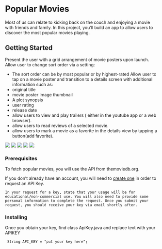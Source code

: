 # Popular Movies

Most of us can relate to kicking back on the couch and enjoying a movie with friends and family. In this project, you’ll build an app to allow users to discover the most popular movies playing.

## Getting Started

Present the user with a grid arrangement of movie posters upon launch.
Allow user to change sort order via a setting:
* The sort order can be by most popular or by highest-rated
Allow user to tap on a movie poster and transition to a details screen with additional information such as:
* original title
* movie poster image thumbnail
* A plot synopsis 
* user rating 
* release date
* allow users to view and play trailers ( either in the youtube app or a web browser).
* allow users to read reviews of a selected movie.
* allow users to mark a movie as a favorite in the details view by tapping a button(add favorite).

![](screenshot/Popular.png)
![](screenshot/TopRated.png)
![](screenshot/Details.png)
![](screenshot/mDetails.png)
![](screenshot/Favorite.png)

### Prerequisites

To fetch popular movies, you will use the API from themoviedb.org.

If you don’t already have an account, you will need to [create one](https://www.themoviedb.org/account/signup/) in order to request an API Key.

```
In your request for a key, state that your usage will be for educational/non-commercial use. You will also need to provide some personal information to complete the request. Once you submit your request, you should receive your key via email shortly after.
```

### Installing

Once you obtain your key, find class ApiKey.java and replace text with your APIKEY

```
 String API_KEY = "put your key here";
```





